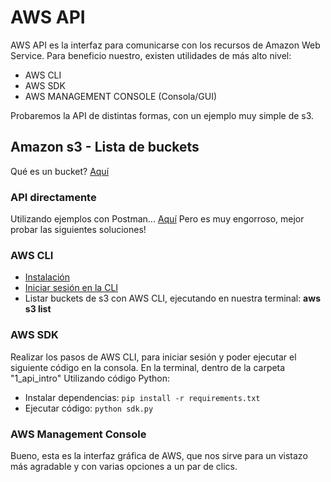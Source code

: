 # AWS API

AWS API es la interfaz para comunicarse con los recursos de Amazon Web Service.
Para beneficio nuestro, existen utilidades de más alto nivel:

- AWS CLI
- AWS SDK
- AWS MANAGEMENT CONSOLE (Consola/GUI)

Probaremos la API de distintas formas, con un ejemplo muy simple de s3.

## Amazon s3 - Lista de buckets
Qué es un bucket? [Aquí](https://docs.aws.amazon.com/es_es/AmazonS3/latest/userguide/Welcome.html#BasicsBucket)


### API directamente 
Utilizando ejemplos con Postman... [Aquí](https://documenter.getpostman.com/view/10394726/SzYbxHEf?version=latest)
Pero es muy engorroso, mejor probar las siguientes soluciones!

### AWS CLI
- [Instalación](https://docs.aws.amazon.com/cli/latest/userguide/install-cliv2.html)
- [Iniciar sesión en la CLI](https://docs.aws.amazon.com/es_es/cli/latest/userguide/cli-configure-quickstart.html)
- Listar buckets de s3 con AWS CLI, ejecutando en nuestra terminal:
  **aws s3 list**


### AWS SDK
Realizar los pasos de AWS CLI, para iniciar sesión y poder ejecutar el siguiente código en la consola.
En la terminal, dentro de la carpeta "1_api_intro" Utilizando código Python:
- Instalar dependencias: `pip install -r requirements.txt`
- Ejecutar código: `python sdk.py`

### AWS Management Console
Bueno, esta es la interfaz gráfica de AWS, que nos sirve para un vistazo más agradable y con varias opciones a un par de clics.




